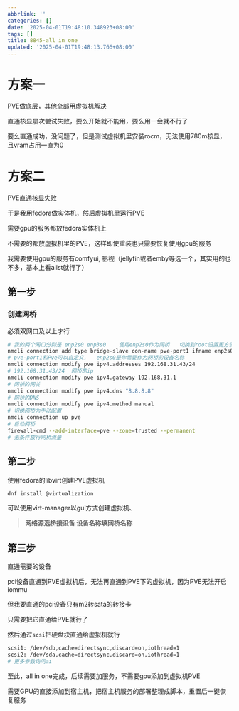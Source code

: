 ```yaml
---
abbrlink: ''
categories: []
date: '2025-04-01T19:48:10.348923+08:00'
tags: []
title: 8845-all in one
updated: '2025-04-01T19:48:13.766+08:00'
---
```

# 方案一

PVE做底层，其他全部用虚拟机解决

直通核显屡次尝试失败，要么开始就不能用，要么用一会就不行了

要么直通成功，没问题了，但是测试虚拟机里安装rocm，无法使用780m核显，且vram占用一直为0

# 方案二

PVE直通核显失败

于是我用fedora做实体机，然后虚拟机里运行PVE

需要gpu的服务都放fedora实体机上

不需要的都放虚拟机里的PVE，这样即使重装也只需要恢复使用gpu的服务

我需要使用gpu的服务有comfyui, 影视（jellyfin或者emby等选一个，其实用的也不多，基本上看alist就行了）

## 第一步

### 创建网桥

必须双网口及以上才行

```bash
# 我的两个网口分别是 enp2s0 enp3s0    使用enp2s0作为网桥   切换到root设置更方便
nmcli connection add type bridge-slave con-name pve-port1 ifname enp2s0 master Pve
# pve-port1和Pve可以自定义,   enp2s0是你需要作为网桥的设备名称
nmcli connection modify pve ipv4.addresses 192.168.31.43/24
# 192.168.31.43/24  网桥的ip
nmcli connection modify pve ipv4.gateway 192.168.31.1
# 网桥的网关
nmcli connection modify pve ipv4.dns "8.8.8.8"
# 网桥的DNS
nmcli connection modify pve ipv4.method manual
# 切换网桥为手动配置
nmcli connection up pve
# 启动网桥
firewall-cmd --add-interface=pve --zone=trusted --permanent
# 无条件放行网桥流量
```

## 第二步

使用fedora的libvirt创建PVE虚拟机

```bash
dnf install @virtualization
```

可以使用virt-manager以gui方式创建虚拟机、

> **网络源选桥接设备     设备名称填网桥名称**

## 第三步

直通需要的设备

pci设备直通到PVE虚拟机后，无法再直通到PVE下的虚拟机，因为PVE无法开启iommu

但我要直通的pci设备只有m2转sata的转接卡

只需要把它直通给PVE就行了

然后通过`scsi`把硬盘块直通给虚拟机就行

```bash
scsi1: /dev/sdb,cache=directsync,discard=on,iothread=1
scsi2: /dev/sda,cache=directsync,discard=on,iothread=1
# 更多参数询问ai
```

至此，all in one完成，后续需要加服务，不需要gpu添加到虚拟机PVE

需要GPU的直接添加到宿主机，把宿主机服务的部署整理成脚本，重置后一键恢复服务
